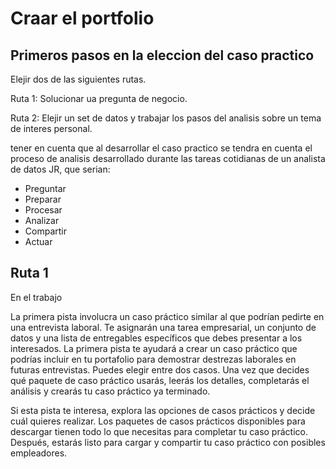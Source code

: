 # Craar el portfolio

## Primeros pasos en la eleccion del caso practico

Elejir dos de las siguientes rutas.

Ruta 1: Solucionar ua pregunta de negocio.

Ruta 2: Elejir un set de datos y trabajar los pasos del analisis sobre un tema de interes personal.

tener en cuenta que al desarrollar el caso practico se tendra en cuenta el proceso de analisis desarrollado durante las
tareas cotidianas de un analista de datos JR, que serian:

* Preguntar
* Preparar
* Procesar
* Analizar
* Compartir
* Actuar

## Ruta  1

En el trabajo

La primera pista involucra un caso práctico similar al que podrían pedirte en una entrevista laboral. Te asignarán una
tarea empresarial, un conjunto de datos y una lista de entregables específicos que debes presentar a los interesados. La
primera pista te ayudará a crear un caso práctico que podrías incluir en tu portafolio para demostrar destrezas laborales
en futuras entrevistas. Puedes elegir entre dos casos. Una vez que decides qué paquete de caso práctico usarás, leerás los
detalles, completarás el análisis y crearás tu caso práctico ya terminado.

Si esta pista te interesa, explora las opciones de casos prácticos y decide cuál quieres realizar. Los paquetes de casos
prácticos disponibles para descargar tienen todo lo que necesitas para completar tu caso práctico. Después, estarás listo
para cargar y compartir tu caso práctico con posibles empleadores.

